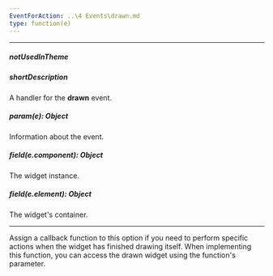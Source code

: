 ```yaml
---
EventForAction: ..\4 Events\drawn.md
type: function(e)
---
```

---
##### notUsedInTheme

##### shortDescription
A handler for the **drawn** event.

##### param(e): Object
Information about the event.

##### field(e.component): Object
The widget instance.

##### field(e.element): Object
The widget's container.

---
Assign a callback function to this option if you need to perform specific actions when the widget has finished drawing itself. When implementing this function, you can access the drawn widget using the function's parameter.